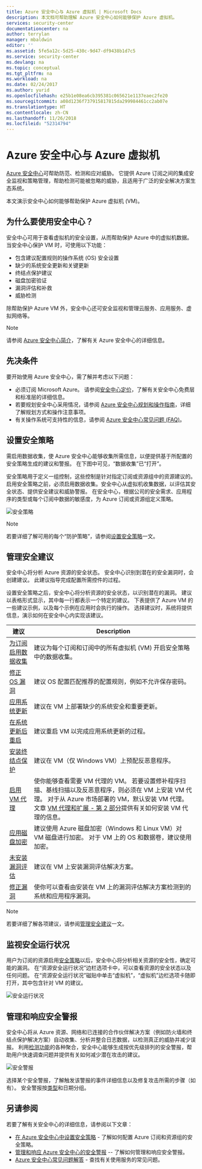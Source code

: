 ```yaml
---
title: Azure 安全中心与 Azure 虚拟机 | Microsoft Docs
description: 本文档可帮助理解 Azure 安全中心如何能够保护 Azure 虚拟机。
services: security-center
documentationcenter: na
author: terrylan
manager: mbaldwin
editor: ''
ms.assetid: 5fe5a12c-5d25-430c-9d47-df9438b1d7c5
ms.service: security-center
ms.devlang: na
ms.topic: conceptual
ms.tgt_pltfrm: na
ms.workload: na
ms.date: 02/24/2017
ms.author: yurid
ms.openlocfilehash: e25b1e08ea6cb395381c065621e1137eaec2fe20
ms.sourcegitcommit: a08d1236f737915817815da299984461cc2ab07e
ms.translationtype: HT
ms.contentlocale: zh-CN
ms.lasthandoff: 11/26/2018
ms.locfileid: "52314794"
---
```

# <a name="azure-security-center-and-azure-virtual-machines"></a>Azure 安全中心与 Azure 虚拟机
[Azure 安全中心](https://azure.microsoft.com/services/security-center/)可帮助防范、检测和应对威胁。 它提供 Azure 订阅之间的集成安全监视和策略管理，帮助检测可能被忽略的威胁，且适用于广泛的安全解决方案生态系统。

本文演示安全中心如何能够帮助保护 Azure 虚拟机 (VM)。

## <a name="why-use-security-center"></a>为什么要使用安全中心？
安全中心可用于查看虚拟机的安全设置，从而帮助保护 Azure 中的虚拟机数据。 当安全中心保护 VM 时，可使用以下功能：

* 包含建议配置规则的操作系统 (OS) 安全设置
* 缺少的系统安全更新和关键更新
* 终结点保护建议
* 磁盘加密验证
* 漏洞评估和补救
* 威胁检测

除帮助保护 Azure VM 外，安全中心还可安全监视和管理云服务、应用服务、虚拟网络等。 

> [!NOTE]
> 请参阅 [Azure 安全中心简介](security-center-intro.md)，了解有关 Azure 安全中心的详细信息。
> 
> 

## <a name="prerequisites"></a>先决条件
要开始使用 Azure 安全中心，需了解并考虑以下问题：

* 必须订阅 Microsoft Azure。 请参阅[安全中心定价](https://azure.microsoft.com/pricing/details/security-center/)，了解有关安全中心免费层和标准层的详细信息。
* 若要规划安全中心采用情况，请参阅 [Azure 安全中心规划和操作指南](security-center-planning-and-operations-guide.md)，详细了解规划方式和操作注意事项。
* 有关操作系统可支持性的信息，请参阅 [Azure 安全中心常见问题 (FAQ)](security-center-faq.md)。 

## <a name="set-security-policy"></a>设置安全策略
需启用数据收集，使 Azure 安全中心能够收集所需信息，以便提供基于所配置的安全策略生成的建议和警报。 在下图中可见，“数据收集”已“打开”。

安全策略用于定义一组控制，这些控制是针对指定订阅或资源组中的资源建议的。 启用安全策略之前，必须启用数据收集。安全中心从虚拟机收集数据，以评估其安全状态、提供安全建议和威胁警报。 在安全中心，根据公司的安全需求、应用程序的类型或每个订阅中数据的敏感度，为 Azure 订阅或资源组定义策略。 

![安全策略](./media/security-center-virtual-machine/security-center-virtual-machine-fig1.png)

> [!NOTE]
> 若要详细了解可用的每个“防护策略”，请参阅[设置安全策略](security-center-azure-policy.md)一文。
> 
> 

## <a name="manage-security-recommendations"></a>管理安全建议
安全中心将分析 Azure 资源的安全状态。 安全中心识别到潜在的安全漏洞时，会创建建议。 此建议指导完成配置所需控件的过程。

设置安全策略之后，安全中心将分析资源的安全状态，以识别潜在的漏洞。 建议以表格形式显示，其中每一行都表示一个特定的建议。 下表提供了 Azure VM 的一些建议示例，以及每个示例在应用时会执行的操作。 选择建议时，系统将提供信息，演示如何在安全中心内实现该建议。

| 建议 | Description |
| --- | --- |
| [为订阅启用数据收集](security-center-enable-data-collection.md) |建议为每个订阅和订阅中的所有虚拟机 (VM) 开启安全策略中的数据收集。 |
| [修正 OS 漏洞](security-center-remediate-os-vulnerabilities.md) |建议 OS 配置匹配推荐的配置规则，例如不允许保存密码。 |
| [应用系统更新](security-center-apply-system-updates.md) |建议在 VM 上部署缺少的系统安全和重要更新。 |
| [在系统更新后重启](security-center-apply-system-updates.md#reboot-after-system-updates) |建议重启 VM 以完成应用系统更新的过程。 |
| [安装终结点保护](security-center-install-endpoint-protection.md) |建议在 VM（仅 Windows VM）上预配反恶意程序。 |
| [启用 VM 代理](security-center-enable-vm-agent.md) |使你能够查看需要 VM 代理的 VM。 若要设置修补程序扫描、基线扫描以及反恶意程序，则必须在 VM 上安装 VM 代理。 对于从 Azure 市场部署的 VM，默认安装 VM 代理。 文章 [VM 代理和扩展 - 第 2 部分](https://azure.microsoft.com/blog/2014/04/15/vm-agent-and-extensions-part-2/)提供有关如何安装 VM 代理的信息。 |
| [应用磁盘加密](security-center-apply-disk-encryption.md) |建议使用 Azure 磁盘加密（Windows 和 Linux VM）对 VM 磁盘进行加密。 对于 VM 上的 OS 和数据卷，建议使用加密。 |
| [未安装漏洞评估](security-center-vulnerability-assessment-recommendations.md) |建议在 VM 上安装漏洞评估解决方案。 |
| [修正漏洞](security-center-vulnerability-assessment-recommendations.md#review-the-recommendation) |使你可以查看由安装在 VM 上的漏洞评估解决方案检测到的系统和应用程序漏洞。 |

> [!NOTE]
> 若要详细了解各项建议，请参阅[管理安全建议](security-center-recommendations.md)一文。
> 
> 

## <a name="monitor-security-health"></a>监视安全运行状况
用户为订阅的资源启用[安全策略](security-center-azure-policy.md)以后，安全中心将分析相关资源的安全性，确定可能的漏洞。  在“资源安全运行状况”边栏选项卡中，可以查看资源的安全状态以及任何问题。 在“资源安全运行状况”磁贴中单击“虚拟机”，“虚拟机”边栏选项卡随即打开，其中包含针对 VM 的建议。 

![安全运行状况](./media/security-center-virtual-machine/security-center-virtual-machine-fig2.png)

## <a name="manage-and-respond-to-security-alerts"></a>管理和响应安全警报
安全中心将从 Azure 资源、网络和已连接的合作伙伴解决方案（例如防火墙和终结点保护解决方案）自动收集、分析并整合日志数据，以检测真正的威胁并减少误报。 利用[检测功能](security-center-detection-capabilities.md)的各种聚合，安全中心能够生成按优先级排列的安全警报，帮助用户快速调查问题并提供有关如何减少潜在攻击的建议。

![安全警报](./media/security-center-virtual-machine/security-center-virtual-machine-fig3.png)

选择某个安全警报，了解触发该警报的事件详细信息以及修复攻击所需的步骤（如有）。 安全警报按[类型](security-center-alerts-type.md)和日期分组。

## <a name="see-also"></a>另请参阅
若要了解有关安全中心的详细信息，请参阅以下文章：

* [在 Azure 安全中心中设置安全策略](security-center-azure-policy.md) - 了解如何配置 Azure 订阅和资源组的安全策略。
* [管理和响应 Azure 安全中心的安全警报](security-center-managing-and-responding-alerts.md) -- 了解如何管理和响应安全警报。
* [Azure 安全中心常见问题解答](security-center-faq.md) - 查找有关使用服务的常见问题。

